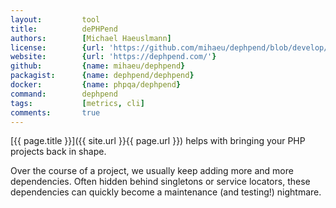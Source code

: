 ```yaml
---
layout:         tool
title:          dePHPend
authors:        [Michael Haeuslmann]
license:        {url: 'https://github.com/mihaeu/dephpend/blob/develop/LICENSE', label: 'MIT License'}
website:        {url: 'https://dephpend.com/'}
github:         {name: mihaeu/dephpend}
packagist:      {name: dephpend/dephpend}               
docker:         {name: phpqa/dephpend}     
command:        dephpend
tags:           [metrics, cli]
comments:       true
---
```


[{{ page.title }}]({{ site.url }}{{ page.url }}) helps with bringing your PHP projects back in shape. 

<!--more-->
 
Over the course of a project, we usually keep adding more and more dependencies.
Often hidden behind singletons or service locators, these dependencies can quickly become a maintenance (and testing!) nightmare.

